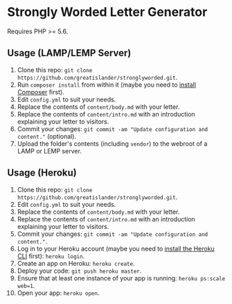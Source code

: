 # Strongly Worded Letter Generator

Requires PHP >= 5.6.

## Usage (LAMP/LEMP Server)

1. Clone this repo: `git clone https://github.com/greatislander/stronglyworded.git`.
2. Run `composer install` from within it (maybe you need to [install Composer](https://getcomposer.org) first).
3. Edit `config.yml` to suit your needs.
4. Replace the contents of `content/body.md` with your letter.
5. Replace the contents of `content/intro.md` with an introduction explaining your letter to visitors.
6. Commit your changes: `git commit -am "Update configuration and content."` (optional).
7. Upload the folder's contents (including `vendor`) to the webroot of a LAMP or LEMP server.

## Usage (Heroku)

1. Clone this repo: `git clone https://github.com/greatislander/stronglyworded.git`.
2. Edit `config.yml` to suit your needs.
3. Replace the contents of `content/body.md` with your letter.
4. Replace the contents of `content/intro.md` with an introduction explaining your letter to visitors.
5. Commit your changes: `git commit -am "Update configuration and content."`.
6. Log in to your Heroku account (maybe you need to [install the Heroku CLI](https://devcenter.heroku.com/articles/heroku-command-line#download-and-install) first): `heroku login`.
7. Create an app on Heroku: `heroku create`.
8. Deploy your code: `git push heroku master`.
9. Ensure that at least one instance of your app is running: `heroku ps:scale web=1`.
10. Open your app: `heroku open`.
